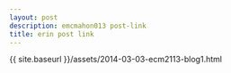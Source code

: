 ```yaml
---
layout: post 
description: emcmahon013 post-link
title: erin post link
---
```

{{ site.baseurl }}/assets/2014-03-03-ecm2113-blog1.html